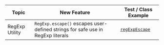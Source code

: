 | Topic                                | New Feature                                                                            | Test / Class Example                                       |
|--------------------------------------|----------------------------------------------------------------------------------------|------------------------------------------------------------|
| RegExp Utility                       | `RegExp.escape()` escapes user-defined strings for safe use in RegExp literals         | [`regExpEscape`](features/regExpEscape.js)                 |

